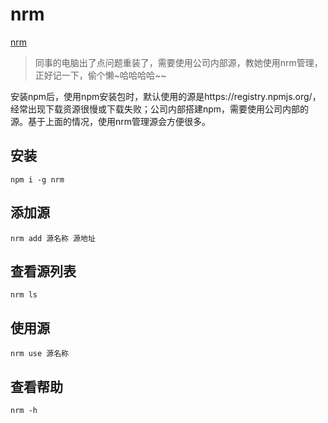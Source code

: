 # nrm
[nrm](https://www.npmjs.com/package/nrm)  

> 同事的电脑出了点问题重装了，需要使用公司内部源，教她使用nrm管理，正好记一下，偷个懒~哈哈哈哈~~

安装npm后，使用npm安装包时，默认使用的源是https://registry.npmjs.org/，经常出现下载资源很慢或下载失败；公司内部搭建npm，需要使用公司内部的源。基于上面的情况，使用nrm管理源会方便很多。

## 安装
```
npm i -g nrm
```

## 添加源
```
nrm add 源名称 源地址
```

## 查看源列表
```
nrm ls
```

## 使用源
```
nrm use 源名称
```

## 查看帮助  
```
nrm -h
```